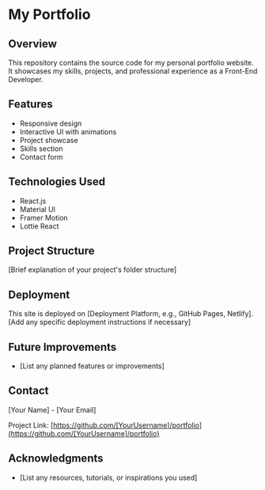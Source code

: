 # My Portfolio

## Overview
This repository contains the source code for my personal portfolio website. It showcases my skills, projects, and professional experience as a Front-End Developer.

## Features
- Responsive design
- Interactive UI with animations
- Project showcase
- Skills section
- Contact form

## Technologies Used
- React.js
- Material UI
- Framer Motion
- Lottie React


## Project Structure
[Brief explanation of your project's folder structure]

## Deployment
This site is deployed on [Deployment Platform, e.g., GitHub Pages, Netlify]. [Add any specific deployment instructions if necessary]

## Future Improvements
- [List any planned features or improvements]

## Contact
[Your Name] - [Your Email]

Project Link: [https://github.com/[YourUsername]/portfolio](https://github.com/[YourUsername]/portfolio)

## Acknowledgments
- [List any resources, tutorials, or inspirations you used]
